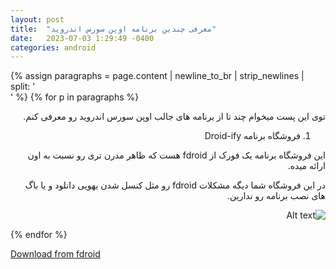```yaml
---
layout: post
title:  "معرفی چندین برنامه اوپن سورس اندروید"
date:   2023-07-03 1:29:49 -0400
categories: android
---
```

{% assign paragraphs = page.content | newline_to_br | strip_newlines | split: '<br />' %}
{% for p in paragraphs %}

<div dir="auto"> 



توی این پست میخوام چند تا از برنامه های جالب اوپن سورس اندروید رو معرفی کنم.


1. فروشگاه برنامه Droid-ify

این فروشگاه برنامه یک فورک از fdroid هست که ظاهر مدرن تری رو نسبت به اون ارائه میده.

در این فروشگاه شما دیگه مشکلات fdroid رو مثل کنسل شدن یهویی دانلود و یا باگ های نصب برنامه رو ندارین.

![Alt text](https://google.com "تصویری از این برنامه")

</div>

{% endfor %}

[Download from fdroid]()